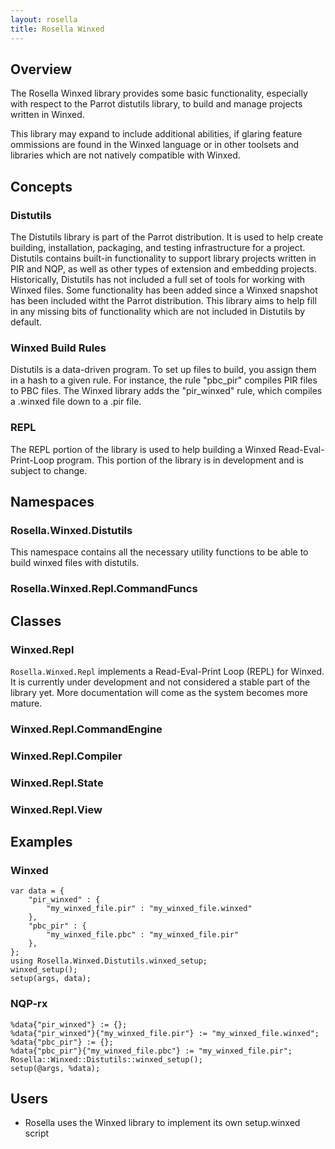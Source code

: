 ```yaml
---
layout: rosella
title: Rosella Winxed
---
```


## Overview

The Rosella Winxed library provides some basic functionality, especially with
respect to the Parrot distutils library, to build and manage projects written
in Winxed.

This library may expand to include additional abilities, if glaring feature
ommissions are found in the Winxed language or in other toolsets and libraries
which are not natively compatible with Winxed.

## Concepts

### Distutils

The Distutils library is part of the Parrot distribution. It is used to help
create building, installation, packaging, and testing infrastructure for a
project. Distutils contains built-in functionality to support library projects
written in PIR and NQP, as well as other types of extension and embedding
projects. Historically, Distutils has not included a full set of tools for
working with Winxed files. Some functionality has been added since a Winxed
snapshot has been included witht the Parrot distribution. This library aims
to help fill in any missing bits of functionality which are not included in
Distutils by default.

### Winxed Build Rules

Distutils is a data-driven program. To set up files to build, you assign
them in a hash to a given rule. For instance, the rule "pbc_pir" compiles
PIR files to PBC files. The Winxed library adds the "pir_winxed" rule,
which compiles a .winxed file down to a .pir file.

### REPL

The REPL portion of the library is used to help building a Winxed
Read-Eval-Print-Loop program. This portion of the library is in development
and is subject to change.

## Namespaces

### Rosella.Winxed.Distutils

This namespace contains all the necessary utility functions to be able to
build winxed files with distutils.

### Rosella.Winxed.Repl.CommandFuncs

## Classes

### Winxed.Repl

`Rosella.Winxed.Repl` implements a Read-Eval-Print Loop (REPL) for Winxed. It
is currently under development and not considered a stable part of the library
yet. More documentation will come as the system becomes more mature.

### Winxed.Repl.CommandEngine

### Winxed.Repl.Compiler

### Winxed.Repl.State

### Winxed.Repl.View

##

## Examples

### Winxed

    var data = {
        "pir_winxed" : {
            "my_winxed_file.pir" : "my_winxed_file.winxed"
        },
        "pbc_pir" : {
            "my_winxed_file.pbc" : "my_winxed_file.pir"
        },
    };
    using Rosella.Winxed.Distutils.winxed_setup;
    winxed_setup();
    setup(args, data);

### NQP-rx

    %data{"pir_winxed"} := {};
    %data{"pir_winxed"}{"my_winxed_file.pir"} := "my_winxed_file.winxed";
    %data{"pbc_pir"} := {};
    %data{"pbc_pir"}{"my_winxed_file.pbc"} := "my_winxed_file.pir";
    Rosella::Winxed::Distutils::winxed_setup();
    setup(@args, %data);

## Users

* Rosella uses the Winxed library to implement its own setup.winxed script
